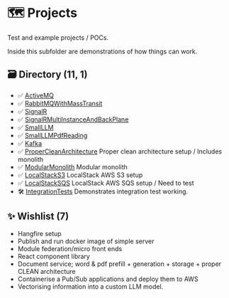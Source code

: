 # 🗺️ Projects
Test and example projects / POCs.

Inside this subfolder are demonstrations of how things can work.

## 🗃️ Directory (11, 1)
- ✅ [ActiveMQ](./ActiveMQ)
- ✅ [RabbitMQWithMassTransit](./RabbitMQWithMassTransit)
- ✅ [SignalR](./SignalR/)
- ✅ [SignalRMultiInstanceAndBackPlane](./SignalRMultiInstanceAndBackPlane/)
- ✅ [SmallLLM](./SmallLLM)
- ✅ [SmallLLMPdfReading](./SmallLLMPdfReading)
- ✅ [Kafka](./Kafka/)
- ✅ [ProperCleanArchitecture](./ProperCleanArchitectureModularMonolith/) Proper clean architecture setup / Includes monolith
- ✅ [ModularMonolith](./ProperCleanArchitectureModularMonolith/) Modular monolith
- ✅ [LocalStackS3](./LocalStackS3/) LocalStack AWS S3 setup
- ✅ [LocalStackSQS](./LocalStackSQS/) LocalStack AWS SQS setup / Need to test
- 🛠️ [IntegrationTests](./IntegrationTests) Demonstrates integration test working.

## ✨ Wishlist (7)
- Hangfire setup
- Publish and run docker image of simple server
- Module federation/micro front ends
- React component library
- Document service; word & pdf prefill + generation + storage + proper CLEAN architecture
- Containerise a Pub/Sub applications and deploy them to AWS
- Vectorising information into a custom LLM model.